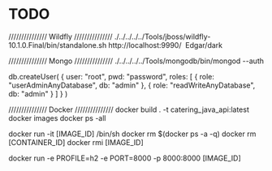 # TODO

/////////////// Wildfly ///////////////
./../../../../Tools/jboss/wildfly-10.1.0.Final/bin/standalone.sh
http://localhost:9990/
 Edgar/dark

/////////////// Mongo ///////////////
./../../../../Tools/mongodb/bin/mongod --auth

db.createUser( { user: "root", pwd: "password", roles: [ { role: "userAdminAnyDatabase", db: "admin" }, { role: "readWriteAnyDatabase", db: "admin" } ] } )

/////////////// Docker ///////////////
docker build . -t catering_java_api:latest
docker images
docker ps -all

docker run -it [IMAGE_ID] /bin/sh
docker rm $(docker ps -a -q)
docker rm [CONTAINER_ID]
docker rmi [IMAGE_ID]

docker run -e PROFILE=h2 -e PORT=8000 -p 8000:8000 [IMAGE_ID]